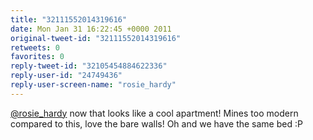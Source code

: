 ```yaml
---
title: "32111552014319616"
date: Mon Jan 31 16:22:45 +0000 2011
original-tweet-id: "32111552014319616"
retweets: 0
favorites: 0
reply-tweet-id: "32105454884622336"
reply-user-id: "24749436"
reply-user-screen-name: "rosie_hardy"
---
```

<a href="https://twitter.com/rosie_hardy">@rosie_hardy</a> now that looks like a cool apartment! Mines too modern compared to this, love the bare walls! Oh and we have the same bed :P
